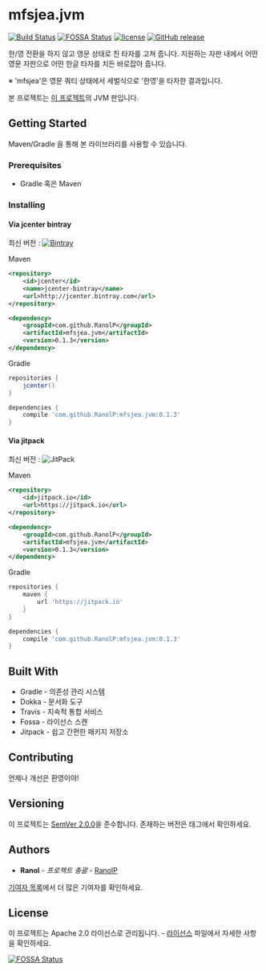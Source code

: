 # mfsjea.jvm
[![Build Status](https://img.shields.io/travis/RanolP/mfsjea.jvm.svg)](https://travis-ci.org/RanolP/mfsjea.jvm)
[![FOSSA Status](https://app.fossa.io/api/projects/git%2Bgithub.com%2FRanolP%2Fmfsjea.jvm.svg?type=shield)](https://app.fossa.io/projects/git%2Bgithub.com%2FRanolP%2Fmfsjea.jvm?ref=badge_shield)
[![license](https://img.shields.io/github/license/RanolP/mfsjea.jvm.svg)](https://github.com/RanolP/mfsjea.jvm.svg/blob/master/LICENSE)
[![GitHub release](https://img.shields.io/github/release/RanolP/mfsjea.jvm.svg)](https://github.com/RanolP/mfsjea.jvm.svg/releases)

한/영 전환을 하지 않고 영문 상태로 친 타자를 고쳐 줍니다.
지원하는 자판 내에서 어떤 영문 자판으로 어떤 한글 타자를 치든 바로잡아 줍니다.

※ 'mfsjea'은 영문 쿼티 상태에서 세벌식으로 '한영'을 타자한 결과입니다.

본 프로젝트는 [이 프로젝트](https://github.com/Lee0701/mfsjea)의 JVM 판입니다.

## Getting Started
Maven/Gradle 을 통해 본 라이브러리를 사용할 수 있습니다.

### Prerequisites
 * Gradle 혹은 Maven

### Installing

#### Via jcenter bintray
최신 버전 : [![Bintray](https://api.bintray.com/packages/ranol-github/maven/mfsjea.jvm/images/download.svg)](https://bintray.com/ranol-github/maven/mfsjea.jvm/_latestVersion)


Maven
```xml
<repository>
    <id>jcenter</id>
    <name>jcenter-bintray</name>
    <url>http://jcenter.bintray.com</url>
</repository>

<dependency>
    <groupId>com.github.RanolP</groupId>
    <artifactId>mfsjea.jvm</artifactId>
    <version>0.1.3</version>
</dependency>
```

Gradle
```gradle
repositories {
    jcenter()
}

dependencies {
    compile 'com.github.RanolP:mfsjea.jvm:0.1.3'
}
```

#### Via jitpack
최신 버전 : ![JitPack](https://img.shields.io/jitpack/v/RanolP/mfsjea.jvm.svg)

Maven
```xml
<repository>
    <id>jitpack.io</id>
    <url>https://jitpack.io</url>
</repository>

<dependency>
    <groupId>com.github.RanolP</groupId>
    <artifactId>mfsjea.jvm</artifactId>
    <version>0.1.3</version>
</dependency>
```

Gradle
```gradle
repositories {
    maven {
        url 'https://jitpack.io'
    }
}

dependencies {
    compile 'com.github.RanolP:mfsjea.jvm:0.1.3'
}
```

## Built With
 * Gradle - 의존성 관리 시스템
 * Dokka - 문서화 도구
 * Travis - 지속적 통합 서비스
 * Fossa - 라이선스 스캔
 * Jitpack - 쉽고 간편한 패키지 저장소

## Contributing
언제나 개선은 환영이야!

## Versioning
이 프로젝트는 [SemVer 2.0.0](https://semver.org/lang/ko/)을 준수합니다. 존재하는 버전은 태그에서 확인하세요.

## Authors
 * **Ranol** - *프로젝트 총괄* - [RanolP](https://github.com/RanolP)

[기여자 목록](https://github.com/RanolP/mfsjea.jvm/contributors)에서 더 많은 기여자를 확인하세요.

## License
이 프로젝트는 Apache 2.0 라이선스로 관리됩니다. - [라이선스](https://github.com/RanolP/mfsjea.jvm/blob/master/LICENSE) 파일에서 자세한 사항을 확인하세요.


[![FOSSA Status](https://app.fossa.io/api/projects/git%2Bgithub.com%2FRanolP%2Fmfsjea.jvm.svg?type=large)](https://app.fossa.io/projects/git%2Bgithub.com%2FRanolP%2Fmfsjea.jvm?ref=badge_large)
